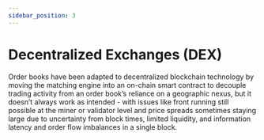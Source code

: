 ```yaml
---
sidebar_position: 3
---
```


# Decentralized Exchanges (DEX)

Order books have been adapted to decentralized blockchain technology by moving the matching engine into an on-chain smart contract to decouple trading activity from an order book’s reliance on a geographic nexus, but it doesn’t always work as intended - with issues like front running still possible at the miner or validator level and price spreads sometimes staying large due to uncertainty from block times, limited liquidity, and information latency and order flow imbalances in a single block.
